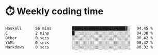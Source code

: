 
# :stopwatch: Weekly coding time
<!--START_SECTION:waka-->

```txt
Haskell      56 mins         ███████████████████████▓░   94.45 %
C            2 mins          █░░░░░░░░░░░░░░░░░░░░░░░░   04.30 %
Other        0 secs          ░░░░░░░░░░░░░░░░░░░░░░░░░   00.42 %
YAML         0 secs          ░░░░░░░░░░░░░░░░░░░░░░░░░   00.42 %
Markdown     0 secs          ░░░░░░░░░░░░░░░░░░░░░░░░░   00.32 %
```

<!--END_SECTION:waka-->


<!-- <p> <img src="https://github-readme-stats.vercel.app/api?username=cozgerest&show_icons=true&hide_border=false" />  </p> -->

